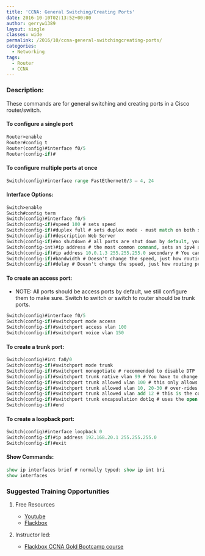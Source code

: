 ```yaml
---
title: 'CCNA: General Switching/Creating Ports'
date: 2016-10-10T02:13:52+00:00
author: gerryw1389
layout: single
classes: wide
permalink: /2016/10/ccna-general-switchingcreating-ports/
categories:
  - Networking
tags:
  - Router
  - CCNA
---
```

<!--more-->

### Description:

These commands are for general switching and creating ports in a Cisco router/switch.

#### To configure a single port

   ```tcl
   Router>enable
   Router#config t
   Router(config)#interface f0/5
   Router(config-if)#
   ```

#### To configure multiple ports at once

   ```tcl
   Switch(config)#interface range FastEthernet0/3 – 4, 24
   ```

#### Interface Options:

   ```tcl
   Switch>enable
   Switch#config term
   Switch(config)#interface f0/5
   Switch(config-if)#speed 100 # sets speed
   Switch(config-if)#duplex full # sets duplex mode - must match on both sides! Auto only recommended for Gigabit
   Switch(config-if)#description Web Server
   Switch(config-if)#no shutdown # all ports are shut down by default, you must turn them on by running this!
   Switch(config-int)#ip address # the most common command, sets an ipv4 address
   Switch(config-if)#ip address 10.0.1.3 255.255.255.0 secondary # You can set a secondary IP
   Switch(config-if)#bandwidth # Doesn't change the speed, just how routing protocols view an interface.
   Switch(config-if)#delay # Doesn't change the speed, just how routing protocols view an interface.
   ```

#### To create an access port: 

   - NOTE: All ports should be access ports by default, we still configure them to make sure. Switch to switch or switch to router should be trunk ports.

   ```tcl
   Switch(config)#interface f0/5
   Switch(config-if)#switchport mode access
   Switch(config-if)#switchport access vlan 100
   Switch(config-if)#switchport voice vlan 150
   ```

#### To create a trunk port:

   ```tcl
   Switch(config)#int fa0/0
   Switch(config-if)#switchport mode trunk
   Switch(config-if)#switchport nonegotiate # recommended to disable DTP
   Switch(config-if)#switchport trunk native vlan 99 # You have to change the native vlan from within an interface. By default this is VLAN1 and should be changed for security.
   Switch(config-if)#switchport trunk allowed vlan 100 # this only allows VLAN 100
   Switch(config-if)#switchport trunk allowed vlan 10, 20-30 # over-rides it to include vlans 10 and 20-30
   Switch(config-if)#switchport trunk allowed vlan add 12 # this is the correct way to add a new VLAN without overridding
   Switch(config-if)#switchport trunk encapsulation dot1q # uses the open standard 802.1q for encapsulation (most common)
   Switch(config-if)#end
   ```

#### To create a loopback port:

   ```tcl
   Switch(config)#interface loopback 0
   Switch(config-if)#ip address 192.168.20.1 255.255.255.0
   Switch(config-if)#exit
   ```

#### Show Commands:

   ```tcl
   show ip interfaces brief # normally typed: show ip int bri
   show interfaces
   ```


### Suggested Training Opportunities

1. Free Resources
   - [Youtube](https://www.youtube.com)
   - [Flackbox](https://www.flackbox.com/cisco-ccna-lab-guide)

2. Instructor led:
   - [Flackbox CCNA Gold Bootcamp course](https://www.flackbox.com/cisco-ccna-course)
